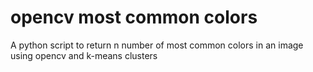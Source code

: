 # opencv most common colors
 A python script to return n number of most common colors in an image using opencv and k-means clusters

